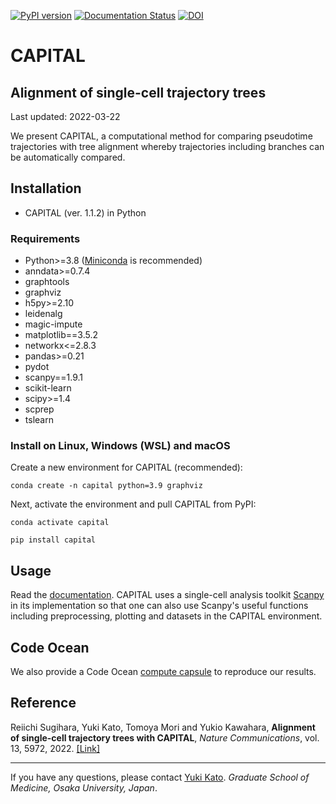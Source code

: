 [![PyPI version](https://badge.fury.io/py/capital.svg)](https://badge.fury.io/py/capital)
[![Documentation Status](https://readthedocs.org/projects/capital/badge/?version=latest)](https://capital.readthedocs.io/en/latest/?badge=latest)
[![DOI](https://zenodo.org/badge/221850492.svg)](https://zenodo.org/badge/latestdoi/221850492)

# CAPITAL

## Alignment of single-cell trajectory trees

Last updated: 2022-03-22

We present CAPITAL, a computational method for comparing pseudotime trajectories with tree alignment whereby trajectories including branches can be automatically compared.

## Installation
* CAPITAL (ver. 1.1.2) in Python

### Requirements
* Python>=3.8 ([Miniconda](https://docs.conda.io/en/latest/miniconda.html) is recommended)
* anndata>=0.7.4
* graphtools
* graphviz
* h5py>=2.10
* leidenalg
* magic-impute
* matplotlib==3.5.2
* networkx<=2.8.3
* pandas>=0.21
* pydot
* scanpy==1.9.1
* scikit-learn
* scipy>=1.4
* scprep
* tslearn

### Install on Linux, Windows (WSL) and macOS
Create a new environment for CAPITAL (recommended):
```
conda create -n capital python=3.9 graphviz
```
Next, activate the environment and pull CAPITAL from PyPI:
```
conda activate capital
```
```
pip install capital
```

## Usage
Read the [documentation](https://capital.readthedocs.io/en/latest/). CAPITAL uses a single-cell analysis toolkit [Scanpy](https://scanpy.readthedocs.io/en/latest/index.html) in its implementation so that one can also use Scanpy's useful functions including preprocessing, plotting and datasets in the CAPITAL environment.

## Code Ocean
We also provide a Code Ocean [compute capsule](https://codeocean.com/capsule/5673663/tree/v1) to reproduce our results.

## Reference
Reiichi Sugihara, Yuki Kato, Tomoya Mori and Yukio Kawahara,
**Alignment of single-cell trajectory trees with CAPITAL**,
*Nature Communications*, vol. 13, 5972, 2022. [[Link]](https://www.nature.com/articles/s41467-022-33681-3)

---
If you have any questions, please contact [Yuki Kato](https://www.med.osaka-u.ac.jp/pub/rna/ykato/en/index.html).
*Graduate School of Medicine, Osaka University, Japan*.